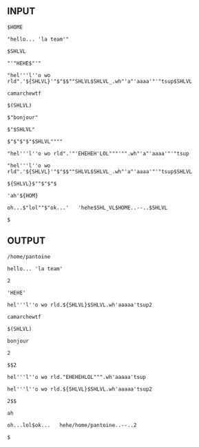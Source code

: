 ## INPUT
`$HOME`

`"hello... 'la team'"`

`$SHLVL`

`"'"HEHE$"'"`

`"hel'''l''o wo rld".'${SHLVL}'"$"$$""SHLVL$SHLVL_.wh"'a"'aaaa'"'"tsup$SHLVL`

`camarchewtf`

`$(SHLVL)`

`$"bonjour"`

`$"$SHLVL"`

`$"$"$"$"$SHLVL""""`

`"hel'''l''o wo rld".'"'EHEHEH'LOL"""'"".wh"'a"'aaaa'"'"tsup`

`"hel'''l''o wo rld".'${SHLVL}'"$"$$""SHLVL$SHLVL_.wh"'a"'aaaa'"'"tsup$SHLVL`

`${SHLVL}$""$"$"$`

`'ah'${HOM}`

`oh...$"lol""$"ok...'   'hehe$SHL_VL$HOME..--..$SHLVL`

`$`
## OUTPUT
`/home/pantoine`

`hello... 'la team'`

`2`

`'HEHE'`

`hel'''l''o wo rld.${SHLVL}$SHLVL.wh'aaaaa'tsup2`

`camarchewtf`

`$(SHLVL)`

`bonjour`

`2`

`$$2`

`hel'''l''o wo rld."EHEHEHLOL""".wh'aaaaa'tsup`

`hel'''l''o wo rld.${SHLVL}$SHLVL.wh'aaaaa'tsup2`

`2$$`

`ah`

`oh...lol$ok...   hehe/home/pantoine..--..2`

`$`

